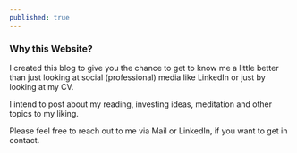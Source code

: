 ```yaml
---
published: true
---
```

### Why this Website?

I created this blog to give you the chance to get to know me a little better than just looking at social (professional) media like LinkedIn or just by looking at my CV.

I intend to post about my reading, investing ideas, meditation and other topics to my liking.

Please feel free to reach out to me via Mail or LinkedIn, if you want to get in contact.
